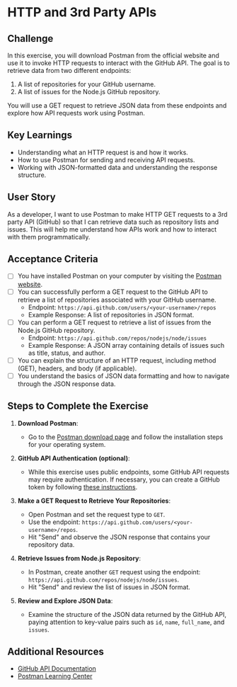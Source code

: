 # HTTP and 3rd Party APIs

## Challenge

In this exercise, you will download Postman from the official website and use it to invoke HTTP requests to interact with the GitHub API. The goal is to retrieve data from two different endpoints:

1. A list of repositories for your GitHub username.
2. A list of issues for the Node.js GitHub repository.

You will use a GET request to retrieve JSON data from these endpoints and explore how API requests work using Postman.

## Key Learnings

- Understanding what an HTTP request is and how it works.
- How to use Postman for sending and receiving API requests.
- Working with JSON-formatted data and understanding the response structure.

## User Story

As a developer, I want to use Postman to make HTTP GET requests to a 3rd party API (GitHub) so that I can retrieve data such as repository lists and issues. This will help me understand how APIs work and how to interact with them programmatically.

## Acceptance Criteria

- [ ] You have installed Postman on your computer by visiting the [Postman website](https://www.postman.com/downloads/).
- [ ] You can successfully perform a GET request to the GitHub API to retrieve a list of repositories associated with your GitHub username.
  - Endpoint: `https://api.github.com/users/<your-username>/repos`
  - Example Response: A list of repositories in JSON format.
- [ ] You can perform a GET request to retrieve a list of issues from the Node.js GitHub repository.
  - Endpoint: `https://api.github.com/repos/nodejs/node/issues`
  - Example Response: A JSON array containing details of issues such as title, status, and author.
- [ ] You can explain the structure of an HTTP request, including method (GET), headers, and body (if applicable).
- [ ] You understand the basics of JSON data formatting and how to navigate through the JSON response data.

## Steps to Complete the Exercise

1. **Download Postman**:
   - Go to the [Postman download page](https://www.postman.com/downloads/) and follow the installation steps for your operating system.
2. **GitHub API Authentication (optional)**:
   - While this exercise uses public endpoints, some GitHub API requests may require authentication. If necessary, you can create a GitHub token by following [these instructions](https://docs.github.com/en/enterprise-server@3.4/authentication/keeping-your-account-and-data-secure/creating-a-personal-access-token).
3. **Make a GET Request to Retrieve Your Repositories**:

   - Open Postman and set the request type to `GET`.
   - Use the endpoint: `https://api.github.com/users/<your-username>/repos`.
   - Hit "Send" and observe the JSON response that contains your repository data.

4. **Retrieve Issues from Node.js Repository**:

   - In Postman, create another `GET` request using the endpoint: `https://api.github.com/repos/nodejs/node/issues`.
   - Hit "Send" and review the list of issues in JSON format.

5. **Review and Explore JSON Data**:
   - Examine the structure of the JSON data returned by the GitHub API, paying attention to key-value pairs such as `id`, `name`, `full_name`, and `issues`.

## Additional Resources

- [GitHub API Documentation](https://docs.github.com/en/rest)
- [Postman Learning Center](https://learning.postman.com/docs/getting-started/introduction/)

